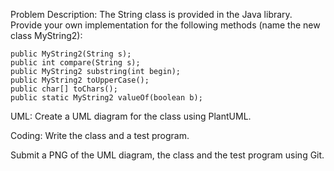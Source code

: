 Problem Description:
The String class is provided in the Java library.
Provide your own implementation for the following methods (name the new
class MyString2):

```
public MyString2(String s);
public int compare(String s);
public MyString2 substring(int begin);
public MyString2 toUpperCase();
public char[] toChars();
public static MyString2 valueOf(boolean b);
``` 

UML: Create a UML diagram for the class using PlantUML. 

Coding: Write the class and a test program.

Submit a PNG of the UML diagram, the class and the test program using Git.
